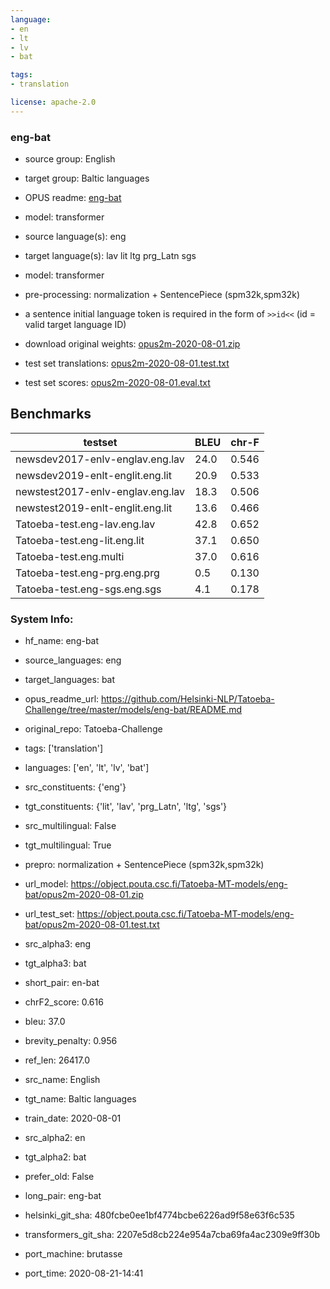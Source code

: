 ```yaml
---
language: 
- en
- lt
- lv
- bat

tags:
- translation

license: apache-2.0
---
```


### eng-bat

* source group: English 
* target group: Baltic languages 
*  OPUS readme: [eng-bat](https://github.com/Helsinki-NLP/Tatoeba-Challenge/tree/master/models/eng-bat/README.md)

*  model: transformer
* source language(s): eng
* target language(s): lav lit ltg prg_Latn sgs
* model: transformer
* pre-processing: normalization + SentencePiece (spm32k,spm32k)
* a sentence initial language token is required in the form of `>>id<<` (id = valid target language ID)
* download original weights: [opus2m-2020-08-01.zip](https://object.pouta.csc.fi/Tatoeba-MT-models/eng-bat/opus2m-2020-08-01.zip)
* test set translations: [opus2m-2020-08-01.test.txt](https://object.pouta.csc.fi/Tatoeba-MT-models/eng-bat/opus2m-2020-08-01.test.txt)
* test set scores: [opus2m-2020-08-01.eval.txt](https://object.pouta.csc.fi/Tatoeba-MT-models/eng-bat/opus2m-2020-08-01.eval.txt)

## Benchmarks

| testset               | BLEU  | chr-F |
|-----------------------|-------|-------|
| newsdev2017-enlv-englav.eng.lav 	| 24.0 	| 0.546 |
| newsdev2019-enlt-englit.eng.lit 	| 20.9 	| 0.533 |
| newstest2017-enlv-englav.eng.lav 	| 18.3 	| 0.506 |
| newstest2019-enlt-englit.eng.lit 	| 13.6 	| 0.466 |
| Tatoeba-test.eng-lav.eng.lav 	| 42.8 	| 0.652 |
| Tatoeba-test.eng-lit.eng.lit 	| 37.1 	| 0.650 |
| Tatoeba-test.eng.multi 	| 37.0 	| 0.616 |
| Tatoeba-test.eng-prg.eng.prg 	| 0.5 	| 0.130 |
| Tatoeba-test.eng-sgs.eng.sgs 	| 4.1 	| 0.178 |


### System Info: 
- hf_name: eng-bat

- source_languages: eng

- target_languages: bat

- opus_readme_url: https://github.com/Helsinki-NLP/Tatoeba-Challenge/tree/master/models/eng-bat/README.md

- original_repo: Tatoeba-Challenge

- tags: ['translation']

- languages: ['en', 'lt', 'lv', 'bat']

- src_constituents: {'eng'}

- tgt_constituents: {'lit', 'lav', 'prg_Latn', 'ltg', 'sgs'}

- src_multilingual: False

- tgt_multilingual: True

- prepro:  normalization + SentencePiece (spm32k,spm32k)

- url_model: https://object.pouta.csc.fi/Tatoeba-MT-models/eng-bat/opus2m-2020-08-01.zip

- url_test_set: https://object.pouta.csc.fi/Tatoeba-MT-models/eng-bat/opus2m-2020-08-01.test.txt

- src_alpha3: eng

- tgt_alpha3: bat

- short_pair: en-bat

- chrF2_score: 0.616

- bleu: 37.0

- brevity_penalty: 0.956

- ref_len: 26417.0

- src_name: English

- tgt_name: Baltic languages

- train_date: 2020-08-01

- src_alpha2: en

- tgt_alpha2: bat

- prefer_old: False

- long_pair: eng-bat

- helsinki_git_sha: 480fcbe0ee1bf4774bcbe6226ad9f58e63f6c535

- transformers_git_sha: 2207e5d8cb224e954a7cba69fa4ac2309e9ff30b

- port_machine: brutasse

- port_time: 2020-08-21-14:41